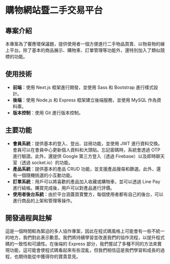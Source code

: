 # 購物網站暨二手交易平台
## 專案介紹
本專案為了響應環保議題，提供使用者一個方便進行二手物品買賣、以物易物的線上平台。除了基本的商品展示、購物車、訂單管理等功能外，還特別加入了類似競標的功能。
## 使用技術
- **前端**：使用 Next.js 框架進行開發，並使用 Sass 和 Bootstrap 進行樣式設計。
- **後端**：使用 Node.js 和 Express 框架建立後端服務，並使用 MySQL 作為資料庫。
- **版本控制**：使用 Git 進行版本控制。
## 主要功能
- **會員系統**：提供基本的登入、登出、註冊功能，並使用 JWT 進行資料交換。會員可以在會員中心更新個人資料和大頭貼。忘記密碼時，系統會透過 OTP 進行驗證。此外，還提供 Google 第三方登入（透過 Firebase）以及即時聊天室（透過 socket.io）的功能。
- **產品系統**：提供基本的產品 CRUD 功能，並支援產品搜尋和篩選。此外，還有一個隨機挑選的小互動功能。
- **訂單系統**：用戶可以將喜歡的產品加入收藏或購物車，並可以透過 Line Pay 進行結帳。購買完成後，用戶可以對產品進行評價。
- **使用者後台系統**：由於平台涵蓋買賣雙方，每個使用者都有自己的後台，可以進行商品的上架和管理等操作。
## 開發過程與註解
這是一個時間較為緊迫的多人協作專案，因此在程式碼風格上可能會有一些不統一的地方，我們對此表示歉意。我們將持續學習並改進我們的協作流程，以提升程式碼的一致性和可讀性。在後端的 Express 部分，我們嘗試了多種不同的方法來實現功能，這可能會使程式碼看起來有些混亂，但我們相信這是我們學習和成長的過程，也期待能從中獲得你的寶貴意見。
